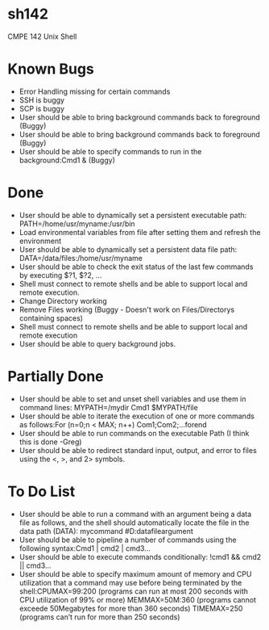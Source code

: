 sh142
=====
CMPE 142 Unix Shell

Known Bugs
=====
- Error Handling missing for certain commands
- SSH is buggy
- SCP is buggy
- User should be able to bring background commands back to foreground (Buggy)
- User should be able to bring background commands back to foreground (Buggy)
- User should be able to specify commands to run in the background:Cmd1 & (Buggy)

Done
=====
- User should be able to dynamically set a persistent executable path: PATH=/home/usr/myname:/usr/bin
- Load environmental variables from file after setting them and refresh the environment
- User should be able to dynamically set a persistent data file path: DATA=/data/files:/home/usr/myname
- User should be able to check the exit status of the last few commands by executing $?1, $?2, …
- Shell must connect to remote shells and be able to support local and remote execution.
- Change Directory working
- Remove Files working (Buggy - Doesn't work on Files/Directorys containing spaces)
- Shell must connect to remote shells and be able to support local and remote execution
- User should be able to query background jobs.


Partially Done
====
- User should be able to set and unset shell variables and use them in command lines: MYPATH=/mydir Cmd1 $MYPATH/file
- User should be able to iterate the execution of one or more commands as follows:For (n=0;n < MAX; n++) Com1;Com2;…forend
- User should be able to run commands on the executable Path (I think this is done -Greg)
- User should be able to redirect standard input, output, and error to files using the <, >, and 2> symbols.

To Do List
====
- User should be able to run a command with an argument being a data file as follows, and the shell should automatically locate the file in the data path (DATA): mycommand #D:datafileargument
- User should be able to pipeline a number of commands using the following syntax:Cmd1 | cmd2 | cmd3…
- User should be able to execute commands conditionally: !cmd1 && cmd2 || cmd3…
- User should be able to specify maximum amount of memory and CPU utilization that a command may use before being terminated by the shell:CPUMAX=99:200 (programs can run at most 200 seconds with CPU utilization of 99% or more) MEMMAX=50M:360 (programs cannot exceede 50Megabytes for more than 360 seconds) TIMEMAX=250 (programs can’t run for more than 250 seconds)
